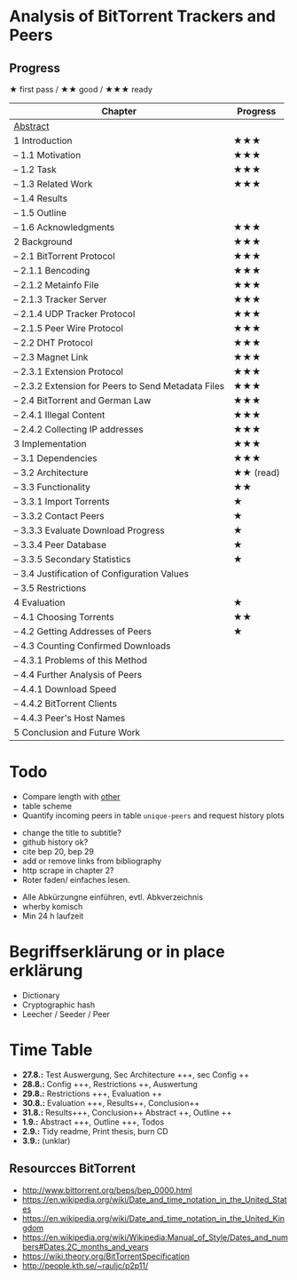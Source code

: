 # Analysis of BitTorrent Trackers and Peers
## Progress
★ first pass / ★★ good / ★★★ ready

Chapter | Progress
--- | ---
[Abstract](https://www.ece.cmu.edu/~koopman/essays/abstract.html) |
1 Introduction | ★★★
– 1.1 Motivation | ★★★
– 1.2 Task | ★★★
– 1.3 Related Work | ★★★
– 1.4 Results |
– 1.5 Outline |
– 1.6 Acknowledgments | ★★★
2 Background | ★★★
– 2.1 BitTorrent Protocol | ★★★
– 2.1.1 Bencoding | ★★★
– 2.1.2 Metainfo File | ★★★
– 2.1.3 Tracker Server | ★★★
– 2.1.4 UDP Tracker Protocol | ★★★
– 2.1.5 Peer Wire Protocol | ★★★
– 2.2 DHT Protocol | ★★★
– 2.3 Magnet Link | ★★★
– 2.3.1 Extension Protocol | ★★★
– 2.3.2 Extension for Peers to Send Metadata Files | ★★★
– 2.4 BitTorrent and German Law | ★★★
– 2.4.1 Illegal Content | ★★★
– 2.4.2 Collecting IP addresses | ★★★
3 Implementation | ★★★
– 3.1 Dependencies | ★★★
– 3.2 Architecture | ★★ (read)
– 3.3 Functionality | ★★
– 3.3.1 Import Torrents | ★
– 3.3.2 Contact Peers | ★
– 3.3.3 Evaluate Download Progress | ★
– 3.3.4 Peer Database| ★
– 3.3.5 Secondary Statistics | ★
– 3.4 Justification of Configuration Values |
– 3.5 Restrictions |
4 Evaluation | ★
– 4.1 Choosing Torrents | ★★
– 4.2 Getting Addresses of Peers | ★
– 4.3 Counting Confirmed Downloads |
– 4.3.1 Problems of this Method |
– 4.4 Further Analysis of Peers |
– 4.4.1 Download Speed |
– 4.4.2 BitTorrent Clients |
– 4.4.3 Peer's Host Names |
5 Conclusion and Future Work |

# Todo
* Compare length with [other](https://www1.cs.fau.de/staff/gruhn)
* table scheme
* Quantify incoming peers in table `unique-peers` and request history plots
- change the title to subtitle?
- github history ok?
- cite bep 20, bep 29
- add or remove links from bibliography
- http scrape in chapter 2?
- Roter faden/ einfaches lesen.
* Alle Abkürzungne einführen, evtl. Abkverzeichnis
* wherby komisch
* Min 24 h laufzeit

# Begriffserklärung or in place erklärung
* Dictionary
* Cryptographic hash
* Leecher / Seeder / Peer

# Time Table
* **27.8.:** Test Auswergung, Sec Architecture +++, sec Config ++
* **28.8.:** Config +++, Restrictions ++, Auswertung
* **29.8.:** Restrictions +++, Evaluation ++
* **30.8.:** Evaluation +++, Results++, Conclusion++
* **31.8.:** Results+++, Conclusion++ Abstract ++, Outline ++
* **1.9.:** Abstract +++, Outline +++, Todos
* **2.9.:** Tidy readme, Print thesis, burn CD
* **3.9.:** (unklar)

## Resourcces BitTorrent
* http://www.bittorrent.org/beps/bep_0000.html
* https://en.wikipedia.org/wiki/Date_and_time_notation_in_the_United_States
* https://en.wikipedia.org/wiki/Date_and_time_notation_in_the_United_Kingdom
* https://en.wikipedia.org/wiki/Wikipedia:Manual_of_Style/Dates_and_numbers#Dates.2C_months_and_years
* https://wiki.theory.org/BitTorrentSpecification
* http://people.kth.se/~rauljc/p2p11/
